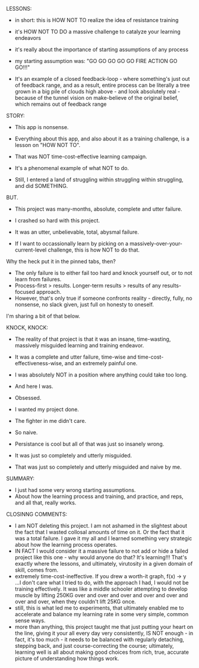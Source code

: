 LESSONS:
- in short: this is HOW NOT TO realize the idea of resistance training
- it's HOW NOT TO DO a massive challenge to catalyze your learning endeavors
- it's really about the importance of starting assumptions of any process

- my starting assumption was: "GO GO GO GO GO FIRE ACTION GO GO!!!"
- It's an example of a closed feedback-loop - where something's just out of feedback range, and as a result, entire process can be literally a tree grown in a big pile of clouds high above - and look absolutely real - because of the tunnel vision on make-believe of the original belief, which remains out of feedback range

STORY:
- This app is nonsense.
- Everything about this app, and also about it as a training challenge, is a lesson on "HOW NOT TO".

- That was NOT time-cost-effective learning campaign.
- It's a phenomenal example of what NOT to do.
- Still, I entered a land of struggling within struggling within struggling, and did SOMETHING.

BUT.

- This project was many-months, absolute, complete and utter failure.

- I crashed so hard with this project.
- It was an utter, unbelievable, total, abysmal failure.
- If I want to occassionally learn by picking on a massively-over-your-current-level challenge, this is how NOT to do that. 

Why the heck put it in the pinned tabs, then?

- The only failure is to either fail too hard and knock yourself out, or to not learn from failures. 
- Process-first > results. Longer-term results > results of any results-focused approach.
- However, that's only true if someone confronts reality - directly, fully, no nonsense, no slack given, just full on honesty to oneself.

I'm sharing a bit of that below.

KNOCK, KNOCK:

- The reality of that project is that it was an insane, time-wasting, massively misguided learning and training endeavor. 
- It was a complete and utter failure, time-wise and time-cost-effectiveness-wise, and an extremely painful one.
- I was absolutely NOT in a position where anything could take too long. 

- And here I was.
- Obsessed.
- I wanted my project done. 
- The fighter in me didn't care.
- So naive. 
- Persistance is cool but all of that was just so insanely wrong. 
- It was just so completely and utterly misguided.

- That was just so completely and utterly misguided and naive by me.

SUMMARY:
- I just had some very wrong starting assumptions.
- About how the learning process and training, and practice, and reps, and all that, really works.

CLOSINNG COMMENTS:
- I am NOT deleting this project. I am not ashamed in the slightest about the fact that I wasted collosal amounts of time on it. Or the fact that it was a total failure. I gave it my all and I learned something very strategic about how the learning process operates.
- IN FACT I would consider it a massive failure to not add or hide a failed project like this one - why would anyone do that? It's learning!!! That's exactly where the lessons, and ultimately, virutosity in a given domain of skill, comes from.
- extremely time-cost-ineffective. If you drew a worth-it graph, f(x) -> y ...I don't care what I tried to do, with the approach I had, I would not be training effectively. It was like a middle schooler attempting to develop muscle by lifting 250KG over and over and over and over and over and over and over, when they couldn't lift 25KG once.
- still, this is what led me to experiments, that ultimately enabled me to accelerate and balance my learning rate in some very simple, common sense ways.
- more than anything, this project taught me that just putting your heart on the line, giving it your all every day very consistently, IS NOT enough - in fact, it's too much - it needs to be balanced with regularly detaching, stepping back, and just course-correcting the course; ultimately, learning well is all about making good choices from rich, true, accurate picture of understanding how things work.



